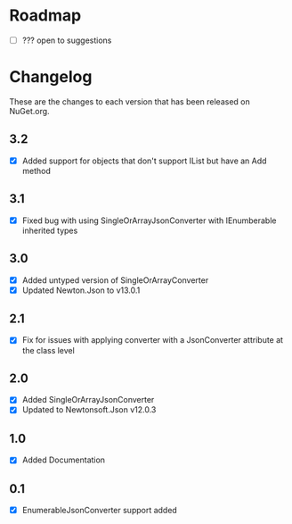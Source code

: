 # Roadmap
- [ ] ??? open to suggestions


# Changelog

These are the changes to each version that has been released
on NuGet.org.

## 3.2
- [x] Added support for objects that don't support IList but have an Add method

## 3.1
- [x] Fixed bug with using SingleOrArrayJsonConverter with IEnumberable inherited types

## 3.0
- [x] Added untyped version of SingleOrArrayConverter
- [x] Updated Newton.Json to v13.0.1 

## 2.1
- [x] Fix for issues with applying converter with a JsonConverter attribute at the class level

## 2.0
- [x] Added SingleOrArrayJsonConverter
- [x] Updated to Newtonsoft.Json v12.0.3 

## 1.0
- [x] Added Documentation

## 0.1
- [x] EnumerableJsonConverter support added 
